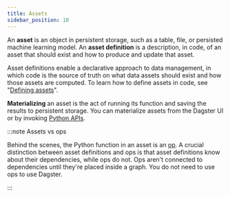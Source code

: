 ```yaml
---
title: Assets
sidebar_position: 10
---
```


An **asset** is an object in persistent storage, such as a table, file, or persisted machine learning model. An **asset definition** is a description, in code, of an asset that should exist and how to produce and update that asset.

Asset definitions enable a declarative approach to data management, in which code is the source of truth on what data assets should exist and how those assets are computed. To learn how to define assets in code, see "[Defining assets](defining-assets)".

**Materializing** an asset is the act of running its function and saving the results to persistent storage. You can materialize assets from the Dagster UI or by invoking [Python APIs](/api/python-api/).

:::note Assets vs ops

Behind the scenes, the Python function in an asset is an [op](/todo). A crucial distinction between asset definitions and ops is that asset definitions know about their dependencies, while ops do not. Ops aren't connected to dependencies until they're placed inside a graph. You do not need to use ops to use Dagster.

:::
